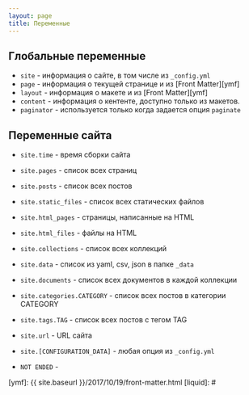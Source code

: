 ```yaml
---
layout: page
title: Переменные
---
```

## Глобальные переменные
- `site` - информация о сайте, в том числе из `_config.yml`
- `page` - информация о текущей странице и из [Front Matter][ymf]
- `layout` - информация о макете и из [Front Matter][ymf]
- `content` - информация о кентенте, доступно только из макетов.
- `paginator` - используется только когда задается опция `paginate`

## Переменные сайта
- `site.time` - время сборки сайта
- `site.pages` - список всех страниц
- `site.posts` - список всех постов
- `site.static_files` - список всех статических файлов
- `site.html_pages` - страницы, написанные на HTML
- `site.html_files` - файлы на HTML
- `site.collections` - список всех коллекций
- `site.data` - список из yaml, csv, json в папке `_data`
- `site.documents` - список всех документов в каждой коллекции
- `site.categories.CATEGORY` - список всех постов в категории CATEGORY
- `site.tags.TAG` - список всех постов с тегом TAG
- `site.url` - URL сайта
- `site.[CONFIGURATION_DATA]` - любая опция из `_config.yml`

- `NOT ENDED` -

[ymf]: {{ site.baseurl }}/2017/10/19/front-matter.html
[liquid]: #
